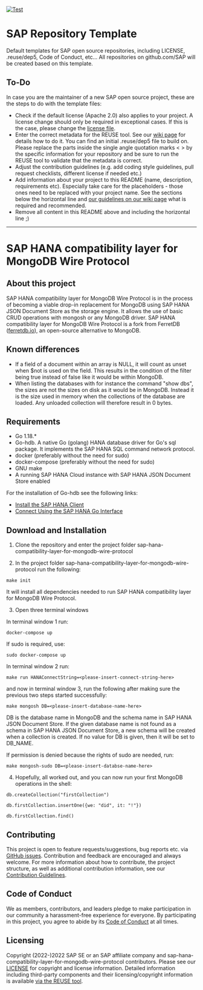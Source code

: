 [![Test](https://github.com/SAP/sap-hana-compatibility-layer-for-mongodb-wire-protocol/actions/workflows/go-test.yml/badge.svg?branch=main)](https://github.com/SAP/sap-hana-compatibility-layer-for-mongodb-wire-protocol/actions/workflows/go-test.yml)
# SAP Repository Template

Default templates for SAP open source repositories, including LICENSE, .reuse/dep5, Code of Conduct, etc... All repositories on github.com/SAP will be created based on this template.

## To-Do

In case you are the maintainer of a new SAP open source project, these are the steps to do with the template files:

- Check if the default license (Apache 2.0) also applies to your project. A license change should only be required in exceptional cases. If this is the case, please change the [license file](LICENSE).
- Enter the correct metadata for the REUSE tool. See our [wiki page](https://wiki.wdf.sap.corp/wiki/display/ospodocs/Using+the+Reuse+Tool+of+FSFE+for+Copyright+and+License+Information) for details how to do it. You can find an initial .reuse/dep5 file to build on. Please replace the parts inside the single angle quotation marks < > by the specific information for your repository and be sure to run the REUSE tool to validate that the metadata is correct.
- Adjust the contribution guidelines (e.g. add coding style guidelines, pull request checklists, different license if needed etc.)
- Add information about your project to this README (name, description, requirements etc). Especially take care for the <your-project> placeholders - those ones need to be replaced with your project name. See the sections below the horizontal line and [our guidelines on our wiki page](https://wiki.wdf.sap.corp/wiki/display/ospodocs/Guidelines+for+README.md+file) what is required and recommended.
- Remove all content in this README above and including the horizontal line ;)

***

# SAP HANA compatibility layer for MongoDB Wire Protocol

## About this project

SAP HANA compatibility layer for MongoDB Wire Protocol is in the process of becoming a viable drop-in replacement for MongoDB using SAP HANA JSON Document Store as the storage engine. It allows the use of basic CRUD operations with mongosh or any MongoDB driver. SAP HANA compatibility layer for MongoDB Wire Protocol is a fork from FerretDB ([ferretdb.io](https://www.ferretdb.io/)), an open-source alternative to MongoDB. 

## Known differences

- If a field of a document within an array is NULL, it will count as unset when $not is used on the field. This results in the condition of the filter being true instead of false like it would be within MongoDB. 
- When listing the databases with for instance the command "show dbs", the sizes are not the sizes on disk as it would be in MongoDB. Instead it is the size used in memory when the collections of the database are loaded. Any unloaded collection will therefore result in 0 bytes.

## Requirements

- Go 1.18.*
- Go-hdb. A native Go (golang) HANA database driver for Go's sql package. It implements the SAP HANA SQL command network protocol.
- docker (preferably without the need for sudo)
- docker-compose (preferably without the need for sudo)
- GNU make
- A running SAP HANA Cloud instance with SAP HANA JSON Document Store enabled 

For the installation of Go-hdb see the following links:
- [Install the SAP HANA Client](https://developers.sap.com/tutorials/hana-clients-install.html)
- [Connect Using the SAP HANA Go Interface](https://developers.sap.com/tutorials/hana-clients-golang.html)

## Download and Installation

1. Clone the repository and enter the project folder sap-hana-compatibility-layer-for-mongodb-wire-protocol

2. In the project folder sap-hana-compatibility-layer-for-mongodb-wire-protocol run the following:

```
make init
```

It will install all dependencies needed to run SAP HANA compatibility layer for MongoDB Wire Protocol.

3. Open three terminal windows

In terminal window 1 run:
 ```
 docker-compose up
 ```
 
 If sudo is required, use:
 
```
sudo docker-compose up
```
 
 In terminal window 2 run: 
 
```
make run HANAConnectString=<please-insert-connect-string-here>
```

and now in terminal window 3, run the following after making sure the previous two steps started successfully:
```
make mongosh DB=<please-insert-database-name-here>
```
DB is the database name in MongoDB and the schema name in SAP HANA JSON Document Store. If the given database name is not found as a schema in SAP HANA JSON Document Store, a new schema will be created when a collection is created. If no value for DB is given, then it will be set to DB_NAME.

If permission is denied because the rights of sudo are needed, run:
```
make mongosh-sudo DB=<please-insert-databse-name-here>
```

4. Hopefully, all worked out, and you can now run your first MongoDB operations in the shell:

```
db.createCollection("firstCollection")
```

```
db.firstCollection.insertOne({we: "did", it: "!"})
```

```
db.firstCollection.find()
```

## Contributing

This project is open to feature requests/suggestions, bug reports etc. via [GitHub issues](https://github.com/SAP/sap-hana-compatibility-layer-for-mongodb-wire-protocol/issues). Contribution and feedback are encouraged and always welcome. For more information about how to contribute, the project structure, as well as additional contribution information, see our [Contribution Guidelines](CONTRIBUTING.md).

## Code of Conduct

We as members, contributors, and leaders pledge to make participation in our community a harassment-free experience for everyone. By participating in this project, you agree to abide by its [Code of Conduct](CODE_OF_CONDUCT.md) at all times.

## Licensing

Copyright (2022-)2022 SAP SE or an SAP affiliate company and sap-hana-compatibility-layer-for-mongodb-wire-protocol contributors. Please see our [LICENSE](LICENSE) for copyright and license information. Detailed information including third-party components and their licensing/copyright information is available [via the REUSE tool](https://api.reuse.software/info/github.com/SAP/sap-hana-compatibility-layer-for-mongodb-wire-protocol).
